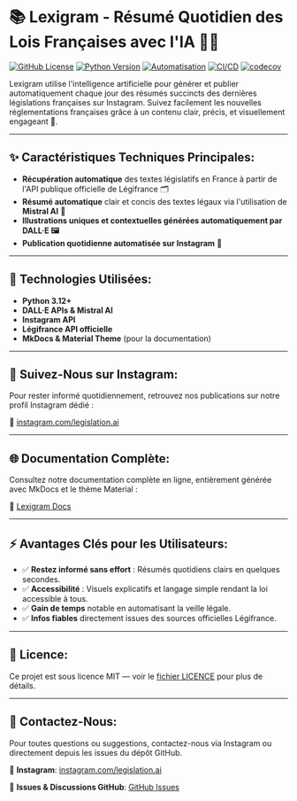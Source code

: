# 📚 Lexigram - Résumé Quotidien des Lois Françaises avec l'IA 📜🤖

[![GitHub License](https://img.shields.io/badge/license-MIT-blue.svg)](LICENSE)
[![Python Version](https://img.shields.io/badge/python-3.12-blue.svg)](https://python.org)
[![Automatisation](https://img.shields.io/badge/Automatisation-Instagram-orange.svg)](https://www.instagram.com/legislation.ai/)
[![CI/CD](https://github.com/freddo1503/lexigram/actions/workflows/ci-cd.yml/badge.svg)](https://github.com/freddo1503/lexigram/actions/workflows/ci-cd.yml)
[![codecov](https://codecov.io/gh/freddo1503/lexigram/branch/main/graph/badge.svg)](https://codecov.io/gh/freddo1503/lexigram)

Lexigram utilise l'intelligence artificielle pour générer et publier automatiquement chaque jour des résumés succincts des dernières législations françaises sur Instagram. Suivez facilement les nouvelles réglementations françaises grâce à un contenu clair, précis, et visuellement engageant 📲.

---

## ✨ Caractéristiques Techniques Principales:

- **Récupération automatique** des textes législatifs en France à partir de l'API publique officielle de Légifrance 🗂️
- **Résumé automatique** clair et concis des textes légaux via l'utilisation de **Mistral AI** 📑
- **Illustrations uniques et contextuelles générées automatiquement par DALL·E 🖼️**
- **Publication quotidienne automatisée sur Instagram** 📅

---

## 🚀 Technologies Utilisées:

- **Python 3.12+**
- **DALL·E APIs & Mistral AI**
- **Instagram API**
- **Légifrance API officielle**
- **MkDocs & Material Theme** (pour la documentation)

---

## 📸 Suivez-Nous sur Instagram:

Pour rester informé quotidiennement, retrouvez nos publications sur notre profil Instagram dédié :

🔗 [instagram.com/legislation.ai](https://www.instagram.com/legislation.ai/)

---

## 🌐 Documentation Complète:

Consultez notre documentation complète en ligne, entièrement générée avec MkDocs et le thème Material :

🔗 [Lexigram Docs](https://freddo1503.github.io/lexigram/)

---

## ⚡ Avantages Clés pour les Utilisateurs:

- ✅ **Restez informé sans effort** : Résumés quotidiens clairs en quelques secondes.
- ✅ **Accessibilité** : Visuels explicatifs et langage simple rendant la loi accessible à tous.
- ✅ **Gain de temps** notable en automatisant la veille légale.
- ✅ **Infos fiables** directement issues des sources officielles Légifrance.

---

## 📄 Licence:

Ce projet est sous licence MIT — voir le [fichier LICENCE](LICENSE) pour plus de détails.

---

## 📩 Contactez-Nous:

Pour toutes questions ou suggestions, contactez-nous via Instagram ou directement depuis les issues du dépôt GitHub.

🔖 **Instagram**: [instagram.com/legislation.ai](https://www.instagram.com/legislation.ai/)

🐛 **Issues & Discussions GitHub**: [GitHub Issues](https://github.com/freddo1503/lexigram/issues)
